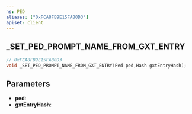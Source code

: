 ```yaml
---
ns: PED
aliases: ["0xFCA8FB9E15FA80D3"]
apiset: client
---
```

## _SET_PED_PROMPT_NAME_FROM_GXT_ENTRY

```c
// 0xFCA8FB9E15FA80D3
void _SET_PED_PROMPT_NAME_FROM_GXT_ENTRY(Ped ped,Hash gxtEntryHash);
```


## Parameters
* **ped**:
* **gxtEntryHash**: